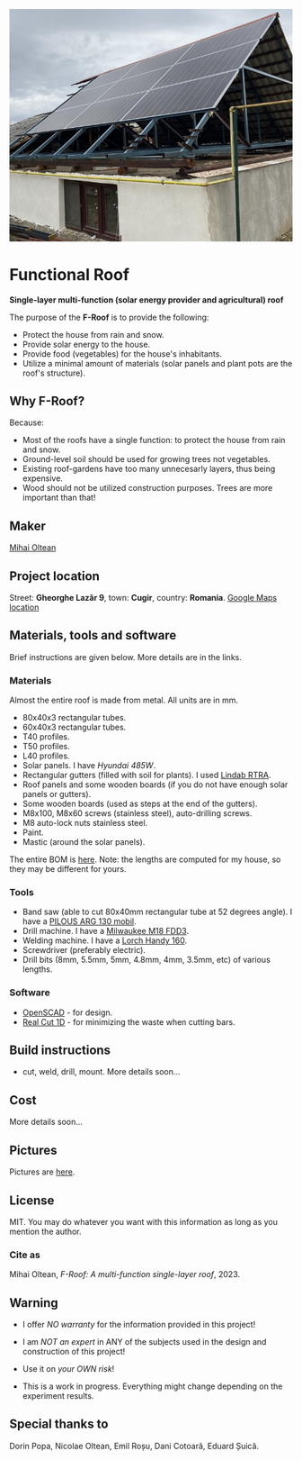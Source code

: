 ![f-roof](pictures/f_roof_1.jpeg)

# Functional Roof

__Single-layer multi-function (solar energy provider and agricultural) roof__

The purpose of the __F-Roof__ is to provide the following:

- Protect the house from rain and snow.
- Provide solar energy to the house.
- Provide food (vegetables) for the house's inhabitants.
- Utilize a minimal amount of materials (solar panels and plant pots are the roof's structure).

## Why F-Roof?

Because:

- Most of the roofs have a single function: to protect the house from rain and snow.
- Ground-level soil should be used for growing trees not vegetables.
- Existing roof-gardens have too many unnecesarly layers, thus being expensive.
- Wood should not be utilized construction purposes. Trees are more important than that!

## Maker

[Mihai Oltean](https://mihaioltean.github.io)

## Project location

Street: **Gheorghe Lazăr 9**, town: **Cugir**, country: **Romania**. [Google Maps location](https://maps.app.goo.gl/KsL6PsEaSgzJYHLw7)

## Materials, tools and software

Brief instructions are given below. More details are in the links.

### Materials

Almost the entire roof is made from metal.
All units are in mm.

- 80x40x3 rectangular tubes.
- 60x40x3 rectangular tubes.
- T40 profiles.
- T50 profiles.
- L40 profiles.
- Solar panels. I have *Hyundai 485W*.
- Rectangular gutters (filled with soil for plants). I used [Lindab RTRA](https://www.lindab.com/Catalog/building-products/rainwater-systems/gutter/gutter-rectangular/rtra/?sort=popularity&display=16&page=1).
- Roof panels and some wooden boards (if you do not have enough solar panels or gutters).
- Some wooden boards (used as steps at the end of the gutters).
- M8x100, M8x60 screws (stainless steel), auto-drilling screws.
- M8 auto-lock nuts stainless steel.
- Paint.
- Mastic (around the solar panels).

The entire BOM is [here](bom.md). Note: the lengths are computed for my house, so they may be different for yours.

### Tools

- Band saw (able to cut 80x40mm rectangular tube at 52 degrees angle). I have a [PILOUS ARG 130 mobil](https://www.pilous.cz/en/metal/bandsaws/manual/arg-130-mobil).
- Drill machine. I have a [Milwaukee M18 FDD3](https://www.milwaukeetool.com/).
- Welding machine. I have a [Lorch Handy 160](https://lorch.eu).
- Screwdriver (preferably electric).
- Drill bits (8mm, 5.5mm, 5mm, 4.8mm, 4mm, 3.5mm, etc) of various lengths.

### Software

- [OpenSCAD](https://openscad.org) - for design.
- [Real Cut 1D](https://optimalprograms.com/realcut1d.htm) - for minimizing the waste when cutting bars.

## Build instructions

- cut, weld, drill, mount.
More details soon...

## Cost

More details soon...

## Pictures

Pictures are [here](pictures.md).

## License

MIT. You may do whatever you want with this information as long as you mention the author.

### Cite as

Mihai Oltean, *F-Roof: A multi-function single-layer roof*, 2023.

## Warning

- I offer *NO warranty* for the information provided in this project!

- I am *NOT an expert* in ANY of the subjects used in the design and construction of this project! 

- Use it on *your OWN risk*!

- This is a work in progress. Everything might change depending on the experiment results.

## Special thanks to

Dorin Popa, Nicolae Oltean, Emil Roșu, Dani Cotoară, Eduard Șuică.